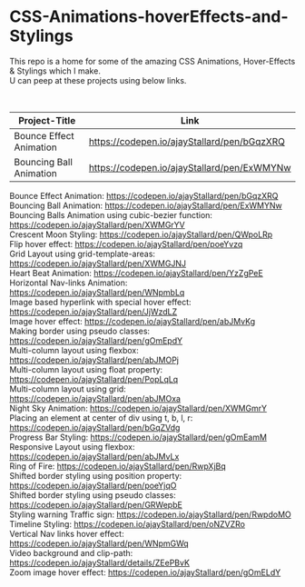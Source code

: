 # CSS-Animations-hoverEffects-and-Stylings

This repo is a home for some of the amazing CSS Animations, Hover-Effects & Stylings which I make.  
U can peep at these projects using below links.

&nbsp;

| Project-Title           | Link                                        |
| ----------------------- | ------------------------------------------- |
| Bounce Effect Animation | https://codepen.io/ajayStallard/pen/bGqzXRQ |
| Bouncing Ball Animation | https://codepen.io/ajayStallard/pen/ExWMYNw |

Bounce Effect Animation: https://codepen.io/ajayStallard/pen/bGqzXRQ  
Bouncing Ball Animation: https://codepen.io/ajayStallard/pen/ExWMYNw  
Bouncing Balls Animation using cubic-bezier function: https://codepen.io/ajayStallard/pen/XWMGrYV  
Crescent Moon Styling: https://codepen.io/ajayStallard/pen/QWpoLRp  
Flip hover effect: https://codepen.io/ajayStallard/pen/poeYvzq  
Grid Layout using grid-template-areas: https://codepen.io/ajayStallard/pen/XWMGJNJ  
Heart Beat Animation: https://codepen.io/ajayStallard/pen/YzZgPeE  
Horizontal Nav-links Animation: https://codepen.io/ajayStallard/pen/WNpmbLq  
Image based hyperlink with special hover effect: https://codepen.io/ajayStallard/pen/JjWzdLZ  
Image hover effect: https://codepen.io/ajayStallard/pen/abJMvKg  
Making border using pseudo classes: https://codepen.io/ajayStallard/pen/gOmEpdY  
Multi-column layout using flexbox: https://codepen.io/ajayStallard/pen/abJMOPj  
Multi-column layout using float property: https://codepen.io/ajayStallard/pen/PopLqLq  
Multi-column layout using grid: https://codepen.io/ajayStallard/pen/abJMOxa  
Night Sky Animation: https://codepen.io/ajayStallard/pen/XWMGmrY  
Placing an element at center of div using t, b, l, r: https://codepen.io/ajayStallard/pen/bGqZVdg  
Progress Bar Styling: https://codepen.io/ajayStallard/pen/gOmEamM  
Responsive Layout using flexbox: https://codepen.io/ajayStallard/pen/abJMvLx  
Ring of Fire: https://codepen.io/ajayStallard/pen/RwpXjBq  
Shifted border styling using position property: https://codepen.io/ajayStallard/pen/poeYjqO  
Shifted border styling using pseudo classes: https://codepen.io/ajayStallard/pen/GRWepbE  
Styling warning Traffic sign: https://codepen.io/ajayStallard/pen/RwpdoMO  
Timeline Styling: https://codepen.io/ajayStallard/pen/oNZVZRo  
Vertical Nav links hover effect: https://codepen.io/ajayStallard/pen/WNpmGWq  
Video background and clip-path: https://codepen.io/ajayStallard/details/ZEePBvK  
Zoom image hover effect: https://codepen.io/ajayStallard/pen/gOmELdY
